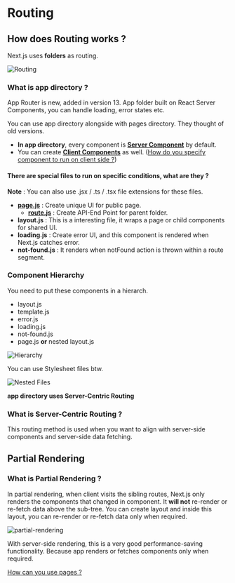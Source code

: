 # Routing

## How does Routing works ?

Next.js uses **folders** as routing.

![Routing](https://nextjs.org/_next/image?url=%2Fdocs%2Flight%2Fterminology-component-tree.png&w=3840&q=75)

### What is **app** directory ?

App Router is new, added in version 13. App folder built on React Server Components, you can handle loading, error states etc.

You can use app directory alongside with pages directory. They thought of old versions. 

* **In app directory**, every component is **[Server Component](server-components.md)** by default.
* You can create **[Client Components](client-components.md)** as well. ([How do you specify component to run on client side ?](client-components.md))

#### There are special files to run on specific conditions, what are they ?

**Note** : You can also use .jsx / .ts / .tsx file extensions for these files.

- **[page.js](./pages)** : Create unique UI for public page.
	- **[route.js](route.js.md)** : Create API-End Point for parent folder.
- **layout.js** : This is a interesting file, it wraps a page or child components for shared UI.
- **loading.js** : Create error UI, and this component is rendered when Next.js catches error.
- **not-found.js** : It renders when notFound action is thrown within a route segment.

### Component Hierarchy

You need to put these components in a hierarch.

- layout.js
- template.js
- error.js
- loading.js
- not-found.js
- page.js **or** nested layout.js

![Hierarchy](https://nextjs.org/_next/image?url=%2Fdocs%2Flight%2Ffile-conventions-component-hierarchy.png&w=3840&q=75)

You can use Stylesheet files btw.

![Nested Files](https://nextjs.org/_next/image?url=%2Fdocs%2Flight%2Fcomponent-collocation.png&w=3840&q=75)


**app directory uses Server-Centric Routing**

### What is Server-Centric Routing ?

This routing method is used when you want to align with server-side components and server-side data fetching. 

## Partial Rendering

### What is Partial Rendering ?

In partial rendering, when client visits the sibling routes, Next.js only renders the components that changed in component. It **will not** re-render or re-fetch data above the sub-tree.
You can create layout and inside this layout, you can re-render or re-fetch data only when required.

![partial-rendering](https://nextjs.org/_next/image?url=%2Fdocs%2Flight%2Fpartial-rendering.png&w=3840&q=75)

With server-side rendering, this is a very good performance-saving functionality. Because app renders or fetches components only when required.

[How can you use pages ?](pages.md)